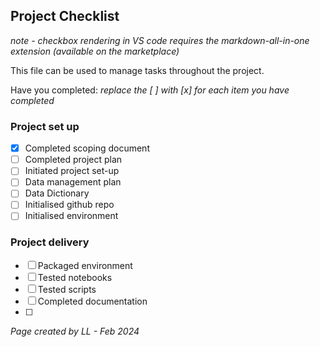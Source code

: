 ## Project Checklist
*note - checkbox rendering in VS code requires the markdown-all-in-one extension (available on the marketplace)*

This file can be used to manage tasks throughout the project. 

Have you completed:
*replace the [ ] with [x] for each item you have completed*

### Project set up

- [x] Completed scoping document
- [ ] Completed project plan
- [ ] Initiated project set-up 
- [ ] Data management plan
- [ ] Data Dictionary
- [ ] Initialised github repo
- [ ] Initialised environment

### Project delivery

- [ ] Packaged environment
- [ ] Tested notebooks
- [ ] Tested scripts
- [ ] Completed documentation
- [ ] 


*Page created by LL - Feb 2024*